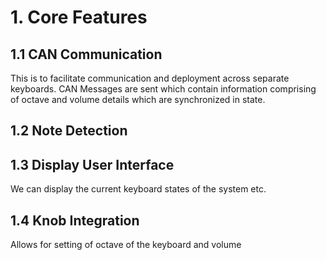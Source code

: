 # 1. Core Features

## 1.1 CAN Communication

This is to facilitate communication and deployment across separate keyboards. CAN Messages are sent which contain information comprising of octave and volume details which are synchronized in state. 

## 1.2 Note Detection

## 1.3 Display User Interface

We can display the current keyboard states of the system etc. 

## 1.4 Knob Integration

Allows for setting of octave of the keyboard and volume
